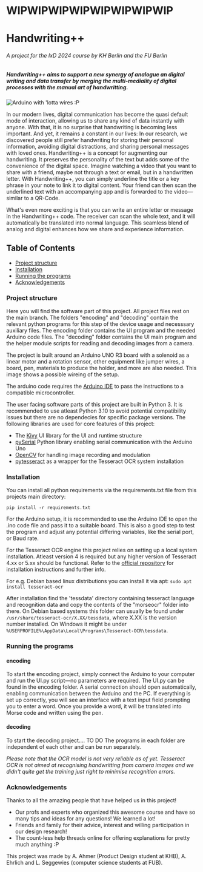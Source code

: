 # WIPWIPWIPWIPWIPWIPWIPWIP
# Handwriting++
######  A project for the IxD 2024 course by KH Berlin and the FU Berlin ######
##### Handwriting++ aims to support a new synergy of analogue an digital writing and data transfer by merging the multi-mediality of digital processes with the manual art of handwritting. #####

![Arduino with 'lotta wires :P](https://github.com/Aehrlich98/IxD2024_HandwritingPP/blob/main/Prototype.JPG?raw=true)

In our modern lives, digital communication has become the quasi default mode of interaction, allowing us to share any kind of data instantly with anyone. With that, it is no surprise that handwriting is becoming less important. And yet, it remains a constant in our lives: 
In our research, we discovered people still prefer handwriting for storing their personal information, avoiding digital distractions, and sharing personal messages with loved ones.
Handwriting++ is a concept for augmenting our handwriting. It preserves the personality of the text but adds some of the convenience of the digital space. Imagine watching a video that you want to share with a friend, maybe not through a text or email, but in a handwritten letter. 
With Handwriting++, you can simply underline the title or a key phrase in your note to link it to digital content. Your friend can then scan the underlined text with an accompanying app and is forwarded to the video—similar to a QR-Code. 

What's even more exciting is that you can write an entire letter or message in the Handwriting++ code. The receiver can scan the whole text, and it will automatically be translated into normal language. This seamless blend of analog and digital enhances how we share and experience information.


## Table of Contents  
<!--ts-->
* [Project structure](#project-structure)  
* [Installation](#installation)
* [Running the programs](#running-the-programs)
* [Acknowledgements](#acknowledgements)
<!--te-->

### Project structure ###

Here you will find the software part of this project. All project files rest on the main branch. The folders "encoding" and "decoding" contain the relevant python programs for this step of the device usage and necesssary auxiliary files. The encoding folder contains the UI program and the needed Arduino code files. The "decoding" folder contains the UI main program and the helper module scripts for reading and decoding images from a camera. 

The project is built around an Arduino UNO R3 board with a solenoid as a linear motor and a rotation sensor, other equipment like jumper wires, a board, pen, materials to produce the holder, and more are also needed. 
This image shows a possible wireing of the setup. 

The arduino code requires the [Arduino IDE](https://www.arduino.cc/en/software) to pass the instructions to a compatible microcontroller. 

The user facing software parts of this project are built in Python 3. It is recommended to use atleast Python 3.10 to avoid potential compatibility issues but there are no dependecies for specific package versions.
The following libraries are used for core features of this project:
* The [Kivy](https://pypi.org/project/Kivy/) UI library for the UI and runtime structure
* [pySerial](https://pythonhosted.org/pyserial/) Python library enabling serial communication with the Arduino Uno
* [OpenCV](https://pypi.org/project/opencv-python/) for handling image recording and modulation
* [pytesseract](https://pypi.org/project/pytesseract/) as a wrapper for the Tesseract OCR system installation

### Installation ###

You can install all python requirements via the requirements.txt file from this projects main directory:

`pip install -r requirements.txt`

For the Arduino setup, it is recommended to use the Arduino IDE to open the .ino code file and pass it to a suitable board. This is also a good step to test the program and adjust any potential differing variables, like the serial port, or Baud rate.

For the Tesseract OCR engine this project relies on setting up a local system installation. Atleast version 4 is required but any higher version of Tesseract 4.xx or 5.xx should be functional.
Refer to the [official repository](https://github.com/tesseract-ocr/tesseract) for installation instructions and further info.

For e.g. Debian based linux distributions you can install it via apt:
`sudo apt install tesseract-ocr`

After installation find the 'tessdata' directory containing tesseract language and recognition data and copy the contents of the "morseocr" folder into there. On Debian based systems this folder can usually be found under 
`/usr/share/tesseract-ocr/X.XX/tessdata`, where X.XX is the version number installed. On Windows it might be under `%USERPROFILE%\AppData\Local\Programs\Tesseract-OCR\tessdata`.

### Running the programs ###

#### encoding ####
To start the encoding project, simply connect the Arduino to your computer and run the UI.py script—no parameters are required. The UI.py can be found in the encoding folder. A serial connection should open automatically, enabling communication between the Arduino and the PC. If everything is set up correctly, you will see an interface with a text input field prompting you to enter a word. Once you provide a word, it will be translated into Morse code and written using the pen.

#### decoding ####

To start the decoding project.... TO DO
The programs in each folder are independent of each other and can be run separately.

_Please note that the OCR model is not very reliable as of yet. Tesseract OCR is not aimed at recognising handwritting from camera images and we didn't quite get the training just right to minimise recognition errors._

### Acknowledgements ###
Thanks to all the amazing people that have helped us in this project!
* Our profs and experts who organized this awesome course and have so many tips and ideas for any questions! We learned a lot!
* Friends and family for their advice, interest and willing participation in our design research!
* The count-less help threads online for offering explanations for pretty much anything :P

This project was made by A. Ahmer (Product Design student at KHB), A. Ehrlich and L. Seggewies (computer science students at FUB).
